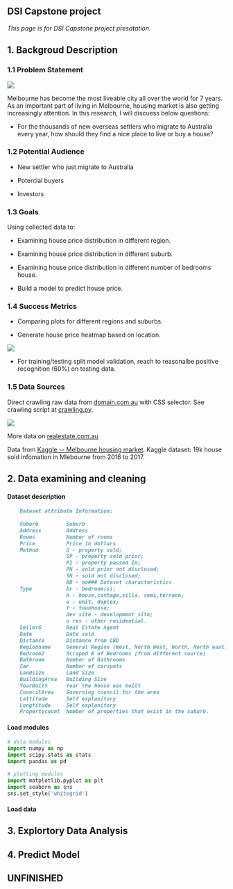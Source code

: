 ## DSI Capstone project

_This page is for DSI Capstone project presatation._

## 1. Backgroud Description


### 1.1 Problem Statement

<img src='http://i.imgur.com/4CRCS03.jpg'>

Melbourne has become the most liveable city all over the world for 7 years. As an important part of living in Melbourne, housing market is also getting increasingly attention. In this research, I will discuess below questions:

- For the thousands of new overseas settlers who migrate to Australia every year,  how should they find a nice place to live or buy a house?
  
### 1.2 Potential Audience

- New settler who just migrate to Australia

- Potential buyers

- Investors

### 1.3 Goals

Using collected data to:

- Examining house price distribution in different region.

- Examining house price distribution in different suburb.

- Examining house price distribution in different number of bedrooms house.

- Build a model to predict house price.

### 1.4 Success Metrics

- Comparing plots for different regions and suburbs.

- Generate house price heatmap based on location.

<img src='http://i.imgur.com/ozOQ5BM.png'>

- For training/testing split model validation, reach to reasonalbe positive recognition (60%) on testing data. 

### 1.5 Data Sources

Direct crawling raw data from [domain.com.au](https://www.domain.com.au/) with CSS selector. See crawling script at [crawling.py](https://github.com/alexchen-melbourne/capstone_project/blob/master/web_crawling.py).

<img src='http://i.imgur.com/LeVNbzY.png'>

More data on [realestate.com.au](https://www.realestate.com.au/sold/in-melbourne/list-1)

Data from [Kaggle -- Melbourne housing market](https://www.kaggle.com/anthonypino/melbourne-housing-market). Kaggle dataset: 19k house sold infomation in Mlebourne from 2016 to 2017.





## 2. Data examining and cleaning

#### Dataset description

```markdown
    Dataset attribute Information:
    
    Suburb         Suburb
    Address        Address
    Rooms          Number of rooms
    Price          Price in dollars
    Method         S - property sold; 
                   SP - property sold prior;
                   PI - property passed in; 
                   PN - sold prior not disclosed; 
                   SN - sold not disclosed; 
                   NB - no### Dataset characteristics
    Type           br - bedroom(s); 
                   h - house,cottage,villa, semi,terrace; 
                   u - unit, duplex; 
                   t - townhouse; 
                   dev site - development site; 
                   o res - other residential.
    SellerG        Real Estate Agent
    Date           Date sold
    Distance       Distance from CBD
    Regionname     General Region (West, North West, North, North east...etc)
    Bedroom2       Scraped # of Bedrooms (from different source)
    Bathroom       Number of Bathrooms
    Car            Number of carspots
    Landsize       Land Size
    BuildingArea   Building Size
    YearBuilt      Year the house was built
    CouncilArea    Governing council for the area
    Lattitude      Self explanitory
    Longtitude     Self explanitory
    Propertycount  Number of properties that exist in the suburb.
```

#### Load modules

```python
# data modules
import numpy as np
import scipy.stats as stats
import pandas as pd

# plotting modules
import matplotlib.pyplot as plt
import seaborn as sns
sns.set_style('whitegrid')
```
#### Load data



## 3. Explortory Data Analysis



## 4. Predict Model


## UNFINISHED
